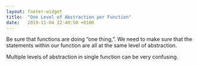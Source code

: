 ```yaml
---
layout: footer-widget
title:  "One Level of Abstraction per Function"
date:   2019-11-04 22:40:50 +0100
--- 
```


Be sure that functions are doing “one thing,”. We need to make sure that the
statements within our function are all at the same level of abstraction.

Multiple levels of abstraction in single function can be very confusing.
